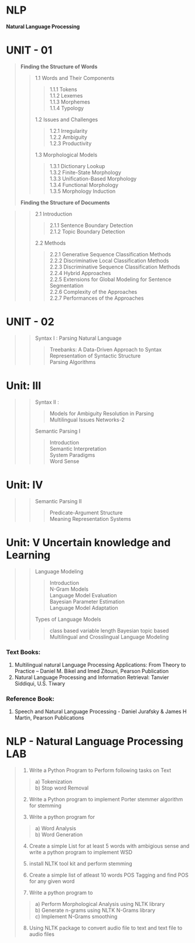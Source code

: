 # NLP
<b>Natural Language Processing</b>

# UNIT - 01
> <b> Finding the Structure of Words </b>
> 
>> 1.1 Words and Their Components
>> 
>>> 1.1.1 Tokens<br/>
>>> 1.1.2 Lexemes<br/>
>>> 1.1.3 Morphemes<br/>
>>> 1.1.4 Typology
>>> 
>> 1.2 Issues and Challenges
>> 
>>> 1.2.1 Irregularity<br/>
>>> 1.2.2 Ambiguity<br/>
>>> 1.2.3 Productivity
>>> 
>> 1.3 Morphological Models
>> 
>>> 1.3.1 Dictionary Lookup<br/>
>>> 1.3.2 Finite-State Morphology<br/>
>>> 1.3.3 Unification-Based Morphology<br/>
>>> 1.3.4 Functional Morphology<br/>
>>> 1.3.5 Morphology Induction<br/>
>
> <b>Finding the Structure of Documents</b>

>> 2.1 Introduction
>>> 2.1.1 Sentence Boundary Detection<br/>
>>> 2.1.2 Topic Boundary Detection<br/>
>>
>> 2.2 Methods
>>
>>> 2.2.1 Generative Sequence Classification Methods<br/>
>>> 2.2.2 Discriminative Local Classification Methods<br/>
>>> 2.2.3 Discriminative Sequence Classification Methods<br/>
>>> 2.2.4 Hybrid Approaches<br/>
>>> 2.2.5 Extensions for Global Modeling for Sentence Segmentation<br/>
>>> 2.2.6 Complexity of the Approaches<br/>
>>> 2.2.7 Performances of the Approaches<br/>

# UNIT - 02
>> 
>> Syntax I : Parsing Natural Language<br/>
>>> Treebanks: A Data-Driven Approach to Syntax<br/>
>>> Representation of Syntactic Structure<br/>
>>> Parsing Algorithms<br>

# Unit: III <br>
>>
>> Syntax II :
>>> Models for Ambiguity Resolution in Parsing<br>
>>> Multilingual Issues Networks-2<br>
>>
>> Semantic Parsing I<br>
>>> Introduction<br>
>>> Semantic Interpretation<br>
>>> System Paradigms<br>
>>> Word Sense<br>

 # Unit: IV <br>
 >>
 >> Semantic Parsing II</br>
 >>> Predicate-Argument Structure<br>
 >>> Meaning Representation Systems<br>
   
 # Unit: V Uncertain knowledge and Learning<br>
 >>
 >> Language Modeling<br>
 >>> Introduction<br>
 >>> N-Gram Models<br>
 >>> Language Model Evaluation<br>
 >>> Bayesian Parameter Estimation<br>
 >>> Language Model Adaptation<br>
 >>
 >> Types of Language Models<br>
 >>> class based
 >>> variable length
 >>> Bayesian topic based
 >>> Multilingual and Crosslingual Language Modeling

### Text Books: 
1. Multilingual natural Language Processing Applications: From Theory to Practice – Daniel M. Bikel and Imed Zitouni, Pearson Publication 
2. Natural Language Processing and Information Retrieval: Tanvier Siddiqui, U.S. Tiwary 
### Reference Book:
1. Speech and Natural Language Processing - Daniel Jurafsky & James H Martin, Pearson Publications
 

# NLP - Natural Language Processing LAB<br/>
>
> 1. Write a Python Program to Perform following tasks on Text
>> a) Tokenization<br/>
>> b) Stop word Removal<br/>
>
> 2. Write a Python program to implement Porter stemmer algorithm for stemming<br/>
>
>3. Write a python program for<br/>
>> a) Word Analysis<br/>
>> b) Word Generation<br/>
>
> 4. Create a simple List for at least 5 words with ambigious sense and write a python program to implement WSD<br/>
>
> 5. install NLTK tool kit and perform stemming<br/>
>
> 6. Create a simple list of atleast 10 words POS Tagging and find POS for any given word<br/>
>
> 7. Write a python program to
>> a) Perform Morphological Analysis using NLTK library<br/>
>> b) Generate n-grams using NLTK N-Grams library<br/>
>> c) Implement N-Grams smoothing<br/>
>
> 8. Using NLTK package to convert audio file to text and text file to audio files<br/>

